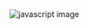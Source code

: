<img src="https://revolusim.com/wp-content/uploads/2016/01/logo-javascript.png" alt="javascript image">
